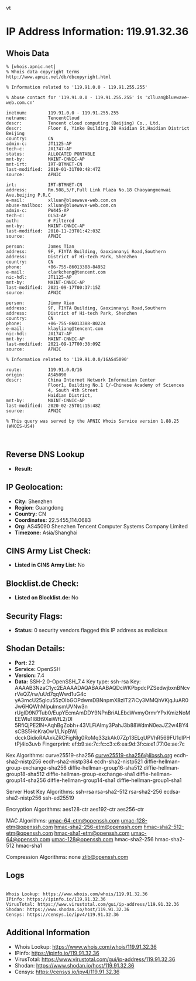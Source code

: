vt
# IP Address Information: 119.91.32.36

## Whois Data
```
% [whois.apnic.net]
% Whois data copyright terms    http://www.apnic.net/db/dbcopyright.html

% Information related to '119.91.0.0 - 119.91.255.255'

% Abuse contact for '119.91.0.0 - 119.91.255.255' is 'xlluan@bluewave-web.com.cn'

inetnum:        119.91.0.0 - 119.91.255.255
netname:        TencentCloud
descr:          Tencent cloud computing (Beijing) Co., Ltd.
descr:          Floor 6, Yinke Building,38 Haidian St,Haidian District Beijing
country:        CN
admin-c:        JT1125-AP
tech-c:         JX1747-AP
status:         ALLOCATED PORTABLE
mnt-by:         MAINT-CNNIC-AP
mnt-irt:        IRT-BTMNET-CN
last-modified:  2019-01-31T00:48:47Z
source:         APNIC

irt:            IRT-BTMNET-CN
address:        Rm.508,5/F,Full Link Plaza No.18 Chaoyangmenwai Ave.beijing P.R.C
e-mail:         xlluan@bluewave-web.com.cn
abuse-mailbox:  xlluan@bluewave-web.com.cn
admin-c:        PW445-AP
tech-c:         OL53-AP
auth:           # Filtered
mnt-by:         MAINT-CNNIC-AP
last-modified:  2010-11-23T01:42:03Z
source:         APNIC

person:         James Tian
address:        9F, FIYTA Building, Gaoxinnanyi Road,Southern
address:        District of Hi-tech Park, Shenzhen
country:        CN
phone:          +86-755-86013388-84952
e-mail:         clarkcheng@tencent.com
nic-hdl:        JT1125-AP
mnt-by:         MAINT-CNNIC-AP
last-modified:  2021-09-17T00:37:15Z
source:         APNIC

person:         Jimmy Xiao
address:        9F, FIYTA Building, Gaoxinnanyi Road,Southern
address:        District of Hi-tech Park, Shenzhen
country:        CN
phone:          +86-755-86013388-80224
e-mail:         klayliang@tencent.com
nic-hdl:        JX1747-AP
mnt-by:         MAINT-CNNIC-AP
last-modified:  2021-09-17T00:38:09Z
source:         APNIC

% Information related to '119.91.0.0/16AS45090'

route:          119.91.0.0/16
origin:         AS45090
descr:          China Internet Network Information Center
                Floor1, Building No.1 C/-Chinese Academy of Sciences
                4, South 4th Street
                Haidian District,
mnt-by:         MAINT-CNNIC-AP
last-modified:  2020-02-25T01:15:48Z
source:         APNIC

% This query was served by the APNIC Whois Service version 1.88.25 (WHOIS-US4)



```
## Reverse DNS Lookup
- **Result:** 

## IP Geolocation:
- **City:** Shenzhen
- **Region:** Guangdong
- **Country:** CN
- **Coordinates:** 22.5455,114.0683
- **Org:** AS45090 Shenzhen Tencent Computer Systems Company Limited
- **Timezone:** Asia/Shanghai

## CINS Army List Check:
- **Listed in CINS Army List:** 
No

## Blocklist.de Check:
- **Listed on Blocklist.de:** 
No

## Security Flags:
- **Status:** 0 security vendors flagged this IP address as malicious

## Shodan Details:
- **Port:** 22
- **Service:** OpenSSH
- **Version:** 7.4
- **Data:** SSH-2.0-OpenSSH_7.4
Key type: ssh-rsa
Key: AAAAB3NzaC1yc2EAAAADAQABAAABAQDcWKPbpdcPZSedwjbxnBNcvrVeQZ/rw/uUd7qqWwd1uG4c
yA3rncU25gicu55zOIbGOPdwmDBNnpmX8zIT27iCy3MMQhVKjqJuAR0Jw6HQWhMlpuImsmUVNw3n
rUgID9N7Tub0/EupYEcmAmDDY9NPnBriALEbcWvmyOrmrYPxKmizNoMEEWIu1I8Bt9XeiWfL2/Dl
5RfiQjPE2lN+AqhBgZobh+43VLFiAImy3PahJ3b88WdmN0eaJZ2w4BY4sCBS5HcKraOw1/LNpBWj
dcckGidioRAAxkZRCFigNIg0RoMq33zkAk07Zp13ELqUPVhR569FU1dlPHtPj4io3uvb
Fingerprint: ef:b9:ae:7c:fc:c3:c6:ea:9d:3f:ca:e1:77:0e:ae:7c

Kex Algorithms:
	curve25519-sha256
	curve25519-sha256@libssh.org
	ecdh-sha2-nistp256
	ecdh-sha2-nistp384
	ecdh-sha2-nistp521
	diffie-hellman-group-exchange-sha256
	diffie-hellman-group16-sha512
	diffie-hellman-group18-sha512
	diffie-hellman-group-exchange-sha1
	diffie-hellman-group14-sha256
	diffie-hellman-group14-sha1
	diffie-hellman-group1-sha1

Server Host Key Algorithms:
	ssh-rsa
	rsa-sha2-512
	rsa-sha2-256
	ecdsa-sha2-nistp256
	ssh-ed25519

Encryption Algorithms:
	aes128-ctr
	aes192-ctr
	aes256-ctr

MAC Algorithms:
	umac-64-etm@openssh.com
	umac-128-etm@openssh.com
	hmac-sha2-256-etm@openssh.com
	hmac-sha2-512-etm@openssh.com
	hmac-sha1-etm@openssh.com
	umac-64@openssh.com
	umac-128@openssh.com
	hmac-sha2-256
	hmac-sha2-512
	hmac-sha1

Compression Algorithms:
	none
	zlib@openssh.com


## Logs
```

Whois Lookup: https://www.whois.com/whois/119.91.32.36
IPinfo: https://ipinfo.io/119.91.32.36
VirusTotal: https://www.virustotal.com/gui/ip-address/119.91.32.36
Shodan: https://www.shodan.io/host/119.91.32.36
Censys: https://censys.io/ipv4/119.91.32.36

```
## Additional Information
- Whois Lookup: https://www.whois.com/whois/119.91.32.36
- IPinfo: https://ipinfo.io/119.91.32.36
- VirusTotal: https://www.virustotal.com/gui/ip-address/119.91.32.36
- Shodan: https://www.shodan.io/host/119.91.32.36
- Censys: https://censys.io/ipv4/119.91.32.36

